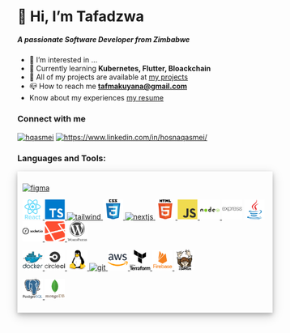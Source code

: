 <style>
  .card {
      box-shadow: 0 4px 8px 0 rgba(0, 0, 0, 0.2), 0 6px 20px 0 rgba(0, 0, 0, 0.19);
      margin-bottom: 30px;
      padding: 10px;
  }
</style>


<h1>👋 Hi, I’m Tafadzwa</h1>
<h5>A passionate Software Developer from Zimbabwe</h5>

- 👀 I’m interested in ...
- 🌱 Currently learning **Kubernetes, Flutter, Bloackchain**
- 📂 All of my projects are available at [my projects](https://www.tmakuyana.com/projects)
- 📪 How to reach me **tafmakuyana@gmail.com**
- Know about my experiences [my resume]()

<h3>Connect with me</h3>
<a href="https://twitter.com/hqasmei" target="blank"><img align="center" src="https://raw.githubusercontent.com/rahuldkjain/github-profile-readme-generator/master/src/images/icons/Social/twitter.svg" alt="hqasmei" height="30" width="40" /></a>
<a href="https://linkedin.com/in/https://www.linkedin.com/in/hosnaqasmei/" target="blank"><img align="center" src="https://raw.githubusercontent.com/rahuldkjain/github-profile-readme-generator/master/src/images/icons/Social/linked-in-alt.svg" alt="https://www.linkedin.com/in/hosnaqasmei/" height="30" width="40" /></a>
</p>

  <h3 align="left">Languages and Tools:</h3>
<div div class="card" >
  <p align="left">
    <a href="https://www.figma.com/" target="_blank" rel="noreferrer"> 
      <img src="https://www.vectorlogo.zone/logos/figma/figma-icon.svg" alt="figma" width="40" height="40"/> 
    </a> 
  </p>

  <p align="left">
    <a href="https://reactjs.org/" target="_blank" rel="noreferrer"> 
      <img src="https://raw.githubusercontent.com/devicons/devicon/master/icons/react/react-original-wordmark.svg" alt="react" width="40" height="40"/>
    </a>
    <a href="https://www.typescriptlang.org/" target="_blank" rel="noreferrer"> 
      <img src="https://raw.githubusercontent.com/devicons/devicon/master/icons/typescript/typescript-original.svg" alt="typescript" width="40" height="40"/> 
    </a> 
    <a href="https://tailwindcss.com/" target="_blank" rel="noreferrer"> 
      <img src="https://www.vectorlogo.zone/logos/tailwindcss/tailwindcss-icon.svg" alt="tailwind" width="40" height="40"/> 
    </a>
    <a href="https://www.w3schools.com/css/" target="_blank" rel="noreferrer"> 
      <img src="https://raw.githubusercontent.com/devicons/devicon/master/icons/css3/css3-original-wordmark.svg" alt="css3" width="40" height="40"/> 
    </a> 
    <a href="https://nextjs.org/" target="_blank" rel="noreferrer"> 
      <img src="https://cdn.worldvectorlogo.com/logos/nextjs-2.svg" alt="nextjs" width="40" height="40"/> 
    </a> 
    <a href="https://www.w3.org/html/" target="_blank" rel="noreferrer"> 
      <img src="https://raw.githubusercontent.com/devicons/devicon/master/icons/html5/html5-original-wordmark.svg" alt="html5" width="40" height="40"/> 
    </a>
    <a href="https://expressjs.com" target="_blank" rel="noreferrer"> 
    <a href="https://developer.mozilla.org/en-US/docs/Web/JavaScript" target="_blank" rel="noreferrer"> 
      <img src="https://raw.githubusercontent.com/devicons/devicon/master/icons/javascript/javascript-original.svg" alt="javascript" width="40" height="40"/> 
    </a> 
    <a href="https://nodejs.org" target="_blank" rel="noreferrer"> 
      <img src="https://raw.githubusercontent.com/devicons/devicon/master/icons/nodejs/nodejs-original-wordmark.svg" alt="nodejs" width="40" height="40"/> 
    </a> 
      <img src="https://raw.githubusercontent.com/devicons/devicon/master/icons/express/express-original-wordmark.svg" alt="express" width="40" height="40"/> 
    </a> 
    <a href="https://www.java.com" target="_blank" rel="noreferrer"> 
      <img src="https://raw.githubusercontent.com/devicons/devicon/master/icons/java/java-original.svg" alt="java" width="40" height="40"/> 
    </a> 
    <a href="https://www.socket.io" target="_blank" rel="noreferrer"> 
      <img src="https://raw.githubusercontent.com/devicons/devicon/master/icons/socketio/socketio-original-wordmark.svg" alt="socketio" width="40" height="40"/> 
    </a>
    <a href="https://reactnative.dev/" target="_blank" rel="noreferrer">
      <img src="https://raw.githubusercontent.com/devicons/devicon/master/icons/laravel/laravel-plain.svg" alt="laravel" width="40" height="40"/> 
    </a> 
    <a href="https://www.wordpress.org" target="_blank" rel="noreferrer"> 
      <img src="https://raw.githubusercontent.com/devicons/devicon/master/icons/wordpress/wordpress-plain-wordmark.svg" alt="wordpress" width="40" height="40"/> 
    </a> 
  </p>
  <p align="left">
    <a href="https://www.docker.com/" target="_blank" rel="noreferrer"> 
      <img src="https://raw.githubusercontent.com/devicons/devicon/master/icons/docker/docker-original-wordmark.svg" alt="docker" width="40" height="40"/> 
    </a> 
    <a href="https://www.circleci.com" target="_blank" rel="noreferrer"> 
      <img src="https://raw.githubusercontent.com/devicons/devicon/master/icons/circleci/circleci-plain-wordmark.svg" alt="circleci" width="40" height="40"/> 
    </a> 
    <a href="https://www.linux.org/" target="_blank" rel="noreferrer"> 
      <img src="https://raw.githubusercontent.com/devicons/devicon/master/icons/linux/linux-original.svg" alt="linux" width="40" height="40"/> 
    </a> 
      <a href="https://git-scm.com/" target="_blank" rel="noreferrer"> 
      <img src="https://www.vectorlogo.zone/logos/git-scm/git-scm-icon.svg" alt="git" width="40" height="40"/> 
    </a> 
    <a href="https://aws.amazon.com" target="_blank" rel="noreferrer">
      <img src="https://raw.githubusercontent.com/devicons/devicon/master/icons/amazonwebservices/amazonwebservices-original-wordmark.svg" alt="aws" width="40" height="40"/>
    </a> 
    <a href="https://www.terraform.io" target="_blank" rel="noreferrer">
      <img src="https://raw.githubusercontent.com/devicons/devicon/master/icons/terraform/terraform-plain-wordmark.svg" alt="terraform" width="40" height="40"/>
    </a> 
    <a href="https://firebase.google.com" target="_blank" rel="noreferrer">
      <img src="https://raw.githubusercontent.com/devicons/devicon/master/icons/firebase/firebase-plain-wordmark.svg" alt="firebase" width="40" height="40"/>
    </a> 
    <a href="https://www.composer.org" target="_blank" rel="noreferrer"> 
      <img src="https://raw.githubusercontent.com/devicons/devicon/master/icons/composer/composer-original.svg" alt="composer" width="40" height="40"/> 
    </a> 
  </p>


  <p align="left">
    <a href="https://www.postgresql.org" target="_blank" rel="noreferrer"> 
      <img src="https://raw.githubusercontent.com/devicons/devicon/master/icons/postgresql/postgresql-original-wordmark.svg" alt="postgresql" width="40" height="40"/> 
    </a> 
    <a href="https://www.mongodb.com" target="_blank" rel="noreferrer"> 
      <img src="https://raw.githubusercontent.com/devicons/devicon/master/icons/mongodb/mongodb-original-wordmark.svg" alt="mongodb" width="40" height="40"/> 
    </a> 
  </p>
</div>